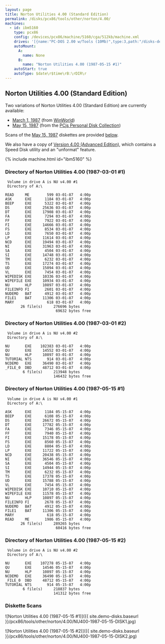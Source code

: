 ```yaml
---
layout: page
title: Norton Utilities 4.00 (Standard Edition)
permalink: /disks/pcx86/tools/other/norton/4.00/
machines:
  - id: ibm5160
    type: pcx86
    config: /devices/pcx86/machine/5160/cga/512kb/machine.xml
    drives: '[{name:"PC-DOS 2.00 w/Tools (10Mb)",type:3,path:"/disks-demo/pcx86/drives/10mb/PCDOS200-C400.json"},{name:"MS-DOS 1.x/2.x Source (10Mb)",type:3,path:"/disks-demo/pcx86/dos/microsoft/2.00/MSDOS-SRC.json"}]'
    autoMount:
      A:
        name: None
      B:
        name: "Norton Utilities 4.00 (1987-05-15 #1)"
    autoStart: true
    autoType: $date\r$time\rB:\rDIR\r
---
```


Norton Utilities 4.00 (Standard Edition)
----------------------------------------

Two variations of Norton Utilities 4.00 (Standard Edition) are currently available:

- [March 1, 1987](#directory-of-norton-utilities-400-1987-03-01-1) (from [WinWorld](https://winworldpc.com/product/norton-utilities/40))
- [May 15, 1987](#directory-of-norton-utilities-400-1987-05-15-1) (from the [PCjs Personal Disk Collection](/disks/pcx86/personal/))

Scans of the [May 15, 1987](#directory-of-norton-utilities-400-1987-05-15-1) diskettes are provided [below](#diskette-scans).

We also have a copy of [Version 4.00 (Advanced Edition)](advanced/), which contains a Speed Disk utility and an "unformat" feature.

{% include machine.html id="ibm5160" %}

### Directory of Norton Utilities 4.00 (1987-03-01 #1)

	 Volume in drive A is NU v4.00 #1
	 Directory of A:\

	READ     ME        599 03-01-87   4:00p
	ASK      EXE      1184 03-01-87   4:00p
	BEEP     EXE      5322 03-01-87   4:00p
	DS       EXE     25636 03-01-87   4:00p
	DT       EXE     17908 03-01-87   4:00p
	FA       EXE      7294 03-01-87   4:00p
	FF       EXE      7922 03-01-87   4:00p
	FI       EXE     14666 03-01-87   4:00p
	FS       EXE      8534 03-01-87   4:00p
	LD       EXE      7650 03-01-87   4:00p
	LP       EXE     11614 03-01-87   4:00p
	NCD      EXE     19494 03-01-87   4:00p
	NI       EXE     31963 03-01-87   4:00p
	SA       EXE      4504 03-01-87   4:00p
	SI       EXE     14748 03-01-87   4:00p
	TM       EXE      6232 03-01-87   4:00p
	TS       EXE     17274 03-01-87   4:00p
	UD       EXE     15094 03-01-87   4:00p
	VL       EXE      7454 03-01-87   4:00p
	WIPEDISK EXE     10336 03-01-87   4:00p
	WIPEFILE EXE     10934 03-01-87   4:00p
	NU       HLP     10897 03-01-87   4:00p
	FILEINFO FI       2601 03-01-87   4:00p
	NUDEMO   BAT      4912 03-01-87   4:00p
	FILE1    BAT     11306 03-01-87   4:00p
	MARY               618 03-01-87   4:00p
	       26 file(s)     276696 bytes
	                       69632 bytes free

### Directory of Norton Utilities 4.00 (1987-03-01 #2)

	 Volume in drive A is NU v4.00 #2
	 Directory of A:\

	NU       EXE    102383 03-01-87   4:00p
	QU       EXE     14552 03-01-87   4:00p
	NU       HLP     10897 03-01-87   4:00p
	TUTORIAL NTS       914 03-01-87   4:00p
	NCDEMO   EXE     36490 03-01-87   4:00p
	_FILE_0  DBD     48712 03-01-87   4:00p
	        6 file(s)     213948 bytes
	                      146432 bytes free

### Directory of Norton Utilities 4.00 (1987-05-15 #1)

	 Volume in drive A is NU v4.00 #1
	 Directory of A:\

	ASK      EXE      1184 05-15-87   4:00p
	BEEP     EXE      6108 05-15-87   4:00p
	DS       EXE     26672 05-15-87   4:00p
	DT       EXE     17782 05-15-87   4:00p
	FA       EXE      7346 05-15-87   4:00p
	FF       EXE      7940 05-15-87   4:00p
	FI       EXE     15178 05-15-87   4:00p
	FS       EXE      8560 05-15-87   4:00p
	LD       EXE      8804 05-15-87   4:00p
	LP       EXE     11722 05-15-87   4:00p
	NCD      EXE     20438 05-15-87   4:00p
	NI       EXE     36546 05-15-87   4:00p
	SA       EXE      4504 05-15-87   4:00p
	SI       EXE     14944 05-15-87   4:00p
	TM       EXE      6232 05-15-87   4:00p
	TS       EXE     17378 05-15-87   4:00p
	UD       EXE     15788 05-15-87   4:00p
	VL       EXE      7454 05-15-87   4:00p
	WIPEDISK EXE     10710 05-15-87   4:00p
	WIPEFILE EXE     11578 05-15-87   4:00p
	NU       HLP     10897 05-15-87   4:00p
	FILEINFO FI       2678 05-15-87   4:00p
	NUDEMO   BAT      4912 05-15-87   4:00p
	FILE1    BAT     11306 05-15-87   4:00p
	MARY               618 05-15-87   4:00p
	READ     ME       1986 05-15-87   4:00p
	       26 file(s)     289265 bytes
	                       60416 bytes free

### Directory of Norton Utilities 4.00 (1987-05-15 #2)

	 Volume in drive A is NU v4.00 #2
	 Directory of A:\

	NU       EXE    107278 05-15-87   4:00p
	QU       EXE     14546 05-15-87   4:00p
	NU       HLP     10897 05-15-87   4:00p
	NCDEMO   EXE     36490 05-15-87   4:00p
	_FILE_0  DBD     48712 05-15-87   4:00p
	TUTORIAL NTS       914 05-15-87   4:00p
	        6 file(s)     218837 bytes
	                      141312 bytes free

### Diskette Scans

![Norton Utilities 4.00 (1987-05-15 #1)]({{ site.demo-disks.baseurl }}/pcx86/tools/other/norton/4.00/NU400-1987-05-15-DISK1.jpg)

![Norton Utilities 4.00 (1987-05-15 #2)]({{ site.demo-disks.baseurl }}/pcx86/tools/other/norton/4.00/NU400-1987-05-15-DISK2.jpg)
